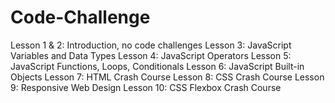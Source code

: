 # Code-Challenge
Lesson 1 &amp; 2: Introduction, no code challenges Lesson 3: JavaScript Variables and Data Types Lesson 4: JavaScript Operators Lesson 5: JavaScript Functions, Loops, Conditionals Lesson 6: JavaScript Built-in Objects Lesson 7: HTML Crash Course Lesson 8: CSS Crash Course Lesson 9: Responsive Web Design Lesson 10: CSS Flexbox Crash Course
